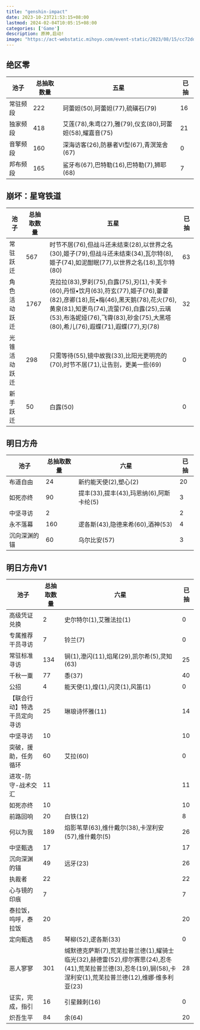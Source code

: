 ```yaml
---
title: "genshin-impact"
date: 2023-10-23T21:53:15+08:00
lastmod: 2024-02-04T10:05:15+08:00
categories: ['Game']
description: 原神,启动!
image: "https://act-webstatic.mihoyo.com/event-static/2023/08/15/cc72ddf351003a4a9b618e5f4697dad0_2771553456903788244.jpg"
---
```





## 绝区零

|池子|总抽取数量|五星|已抽|
|---|---|---|---|
|常驻频段|222|珂蕾妲(50),珂蕾妲(77),硫磺石(79)|16|
|独家频段|418|艾莲(78),朱鸢(27),雅(79),仪玄(80),珂蕾妲(58),耀嘉音(75)|21|
|音擎频段|160|深海访客(26),防暴者Ⅵ型(67),青溟笼舍(67)|0|
|邦布频段|165|鲨牙布(67),巴特勒(16),巴特勒(7),狮耶(68)|7|


## 崩坏：星穹铁道

|池子|总抽取数量|五星|已抽|
|---|---|---|---|
|常驻跃迁|567|时节不居(76),但战斗还未结束(28),以世界之名(30),姬子(79),但战斗还未结束(34),瓦尔特(8),姬子(74),如泥酣眠(77),以世界之名(18),瓦尔特(80)|63|
|角色活动跃迁|1767|克拉拉(83),罗刹(75),白露(75),刃(1),卡芙卡(60),丹恒•饮月(63),符玄(77),姬子(76),藿藿(82),彦卿(18),阮•梅(46),黑天鹅(78),花火(76),黄泉(81),知更鸟(74),流萤(76),白露(25),云璃(53),布洛妮娅(76),飞霄(83),砂金(75),大黑塔(80),希儿(76),遐蝶(71),遐蝶(77),刃(78)|32|
|光锥活动跃迁|298|只需等待(55),镜中故我(33),比阳光更明亮的(70),时节不居(71),让告别，更美一些(69)|0|
|新手跃迁|50|白露(50)|0|


## 明日方舟

|池子|总抽取数量|六星|已抽|
|---|---|---|---|
|布道自由|24|新约能天使(2),塑心(2)|20|
|如死亦终|90|提丰(33),提丰(43),玛恩纳(6),阿斯卡纶(5)|3|
|中坚寻访|2||2|
|永不落幕|160|逻各斯(43),隐德来希(60),酒神(53)|4|
|沉向深渊的锚|60|乌尔比安(57)|3|


## 明日方舟V1

|池子|总抽取数量|六星|已抽|
|---|---|---|---|
|高级凭证兑换|2|史尔特尔(1),艾雅法拉(1)|0|
|专属推荐干员寻访|7|铃兰(7)|0|
|常驻标准寻访|134|锏(1),澄闪(11),焰尾(29),凯尔希(5),灵知(63)|25|
|千秋一粟|77|黍(37)|40|
|公招|4|能天使(1),煌(1),闪灵(1),风笛(1)|0|
|【联合行动】特选干员定向寻访|25|琳琅诗怀雅(11)|14|
|中坚寻访|10||10|
|突破，援助，任务循环|60|艾拉(60)|0|
|进攻-防守-战术交汇|11||11|
|如死亦终|10||10|
|前路回响|20|白铁(12)|8|
|何以为我|189|焰影苇草(63),维什戴尔(38),卡涅利安(57),维什戴尔(5)|26|
|中坚甄选|17||17|
|沉向深渊的锚|49|远牙(23)|26|
|执裁者|22||22|
|心与镜的印痕|7||7|
|泰拉饭，呜呼，泰拉饭|20||20|
|定向甄选|85|琴柳(52),逻各斯(33)|0|
|恶人寥寥|301|缄默德克萨斯(7),荒芜拉普兰德(1),耀骑士临光(32),赫德雷(52),缪尔赛思(24),忍冬(41),荒芜拉普兰德(3),忍冬(19),锏(58),卡涅利安(1),荒芜拉普兰德(12),维娜·维多利亚(23)|28|
|证实，完成，指引|16|引星棘刺(16)|0|
|炽吾生平|84|余(64)|20|
